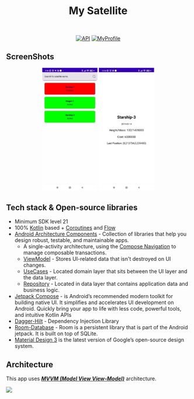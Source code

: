 <h1 align="center">My Satellite</h1></br>

<p align="center">
  <a href="https://android-arsenal.com/api?level=21"><img alt="API" src="https://img.shields.io/badge/API-21%2B-brightgreen.svg?style=flat"/></a>
  <a href="https://github.com/omerates760"><img alt="MyProfile" src="https://img.shields.io/badge/github-omerates-purple"/></a> 
</p>

## ScreenShots
<p align="center">
<img src="/screenshots/home.jpg" width="30%"/>
<img src="/screenshots/detail.jpg" width="30%"/>
</p>

## Tech stack & Open-source libraries
- Minimum SDK level 21
- 100% [Kotlin](https://kotlinlang.org/) based + [Coroutines](https://github.com/Kotlin/kotlinx.coroutines) and [Flow](https://developer.android.com/kotlin/flow)
- [Android Architecture Components](https://developer.android.com/topic/libraries/architecture) - Collection of libraries that help you design robust, testable, and maintainable apps.
    -  A single-activity architecture, using the [Compose Navigation](https://developer.android.com/jetpack/compose/navigation) to manage composable transactions.
    - [ViewModel](https://developer.android.com/topic/libraries/architecture/viewmodel) - Stores UI-related data that isn't destroyed on UI changes.
    - [UseCases](https://developer.android.com/topic/architecture/domain-layer) - Located domain layer that sits between the UI layer and the data layer.
    - [Repository](https://developer.android.com/topic/architecture/data-layer) - Located in data layer that contains application data and business logic.
- [Jetpack Compose](https://developer.android.com/jetpack/compose) - is Android’s recommended modern toolkit for building native UI. It simplifies and accelerates UI development on Android. Quickly bring your app to life with less code, powerful tools, and intuitive Kotlin APIs
- [Dagger-Hilt](https://developer.android.com/training/dependency-injection/hilt-android) - Dependency Injection Library
- [Room-Database](https://developer.android.com/training/data-storage/room) - Room is a persistent library that is part of the Android jetpack. It is built on top of SQLite.
- [Material Design 3](https://m3.material.io/) is the latest version of Google’s open-source design system.

## Architecture
This app uses [***MVVM (Model View View-Model)***](https://developer.android.com/jetpack/docs/guide#recommended-app-arch) architecture.

![](https://developer.android.com/topic/libraries/architecture/images/final-architecture.png)
